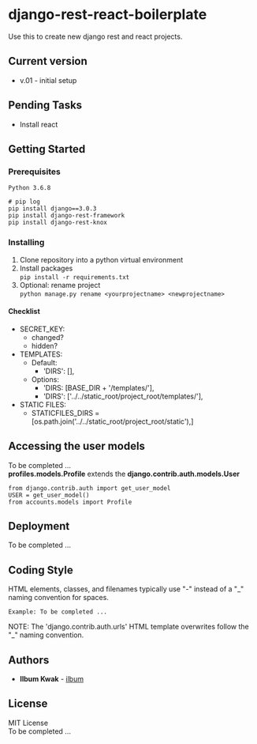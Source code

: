 # django-rest-react-boilerplate

Use this to create new django rest and react projects.

## Current version

* v.01 - initial setup

## Pending Tasks

* Install react

## Getting Started

### Prerequisites

```
Python 3.6.8

# pip log
pip install django==3.0.3
pip install django-rest-framework
pip install django-rest-knox
```

### **Installing**

1. Clone repository into a python virtual environment
2. Install packages\
`pip install -r requirements.txt`
3. Optional: rename project\
`python manage.py rename <yourprojectname> <newprojectname>`

#### Checklist
* SECRET_KEY:
    * changed?
    * hidden?
* TEMPLATES:
    * Default:
        * 'DIRS': [],
    * Options:
        * 'DIRS: [BASE_DIR + '/templates/'],
        * 'DIRS': ['../../static_root/project_root/templates/'],
* STATIC FILES:
    * STATICFILES_DIRS = [os.path.join('../../static_root/project_root/static'),]

## Accessing the user models

To be completed ...\
**profiles.models.Profile** extends the **django.contrib.auth.models.User**

```
from django.contrib.auth import get_user_model
USER = get_user_model()
from accounts.models import Profile  
```

## Deployment

To be completed ...

## Coding Style

HTML elements, classes, and filenames typically use "-" instead of a "_" naming convention for spaces.

```
Example: To be completed ...
```

NOTE: The 'django.contrib.auth.urls' HTML template overwrites follow the "_" naming convention.

## Authors

* **Ilbum Kwak** - [ilbum](https://github.com/ilbum)

## License

MIT License\
To be completed ...

